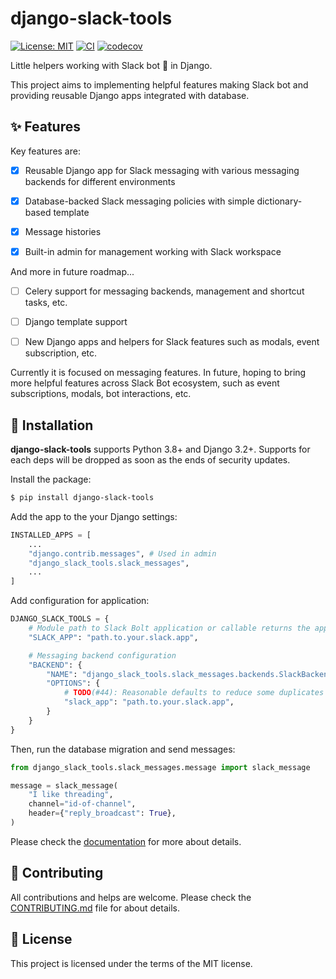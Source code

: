 # django-slack-tools

[![License: MIT](https://img.shields.io/badge/License-MIT-yellow.svg)](https://opensource.org/licenses/MIT)
[![CI](https://github.com/lasuillard/django-slack-tools/actions/workflows/ci.yaml/badge.svg)](https://github.com/lasuillard/django-slack-tools/actions/workflows/ci.yaml)
[![codecov](https://codecov.io/gh/lasuillard/django-slack-tools/graph/badge.svg?token=c8kzjqjplF)](https://codecov.io/gh/lasuillard/django-slack-tools)

Little helpers working with Slack bot 🤖 in Django.

This project aims to implementing helpful features making Slack bot and providing reusable Django apps integrated with database.

## ✨ Features

Key features are:

- [x] Reusable Django app for Slack messaging with various messaging backends for different environments

- [x] Database-backed Slack messaging policies with simple dictionary-based template

- [x] Message histories

- [x] Built-in admin for management working with Slack workspace

And more in future roadmap...

- [ ] Celery support for messaging backends, management and shortcut tasks, etc.

- [ ] Django template support

- [ ] New Django apps and helpers for Slack features such as modals, event subscription, etc.

Currently it is focused on messaging features. In future, hoping to bring more helpful features across Slack Bot ecosystem, such as event subscriptions, modals, bot interactions, etc.

## 🚀 Installation

**django-slack-tools** supports Python 3.8+ and Django 3.2+. Supports for each deps will be dropped as soon as the ends of security updates.

Install the package:

```bash
$ pip install django-slack-tools
```

Add the app to the your Django settings:

```python
INSTALLED_APPS = [
    ...
    "django.contrib.messages", # Used in admin
    "django_slack_tools.slack_messages",
    ...
]
```

Add configuration for application:

```python
DJANGO_SLACK_TOOLS = {
    # Module path to Slack Bolt application or callable returns the app
    "SLACK_APP": "path.to.your.slack.app",

    # Messaging backend configuration
    "BACKEND": {
        "NAME": "django_slack_tools.slack_messages.backends.SlackBackend",
        "OPTIONS": {
            # TODO(#44): Reasonable defaults to reduce some duplicates
            "slack_app": "path.to.your.slack.app",
        }
    }
}
```

Then, run the database migration and send messages:

```python
from django_slack_tools.slack_messages.message import slack_message

message = slack_message(
    "I like threading",
    channel="id-of-channel",
    header={"reply_broadcast": True},
)
```

Please check the [documentation](https://lasuillard.github.io/django-slack-tools/) for more about details.

## 💖 Contributing

All contributions and helps are welcome. Please check the [CONTRIBUTING.md](./CONTRIBUTING.md) file for about details.

## 📜 License

This project is licensed under the terms of the MIT license.
